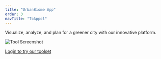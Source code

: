 ```yaml
---
title: "UrbanBiome App"
order: 3
navTitle: "ToAppol"
---
```


Visualize, analyze, and plan for a greener city with our innovative platform. 

![Tool Screenshot](/images/tool.png)

[Login to try our toolset](https://app.urbanbiome.co.uk)

